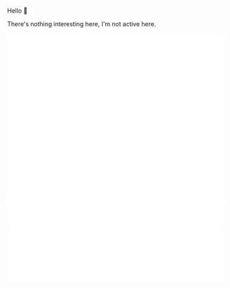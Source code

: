 Hello 👋

There's nothing interesting here, I'm not active here.

![Readme Card](https://github.com/Minecon724/Minecon724/raw/main/github-metrics.svg)
![Readme Card](https://github.com/Minecon724/Minecon724/raw/main/metrics.plugin.habits.facts.svg)
![Readme Card](https://github.com/Minecon724/Minecon724/raw/main/metrics.plugin.reactions.svg)
